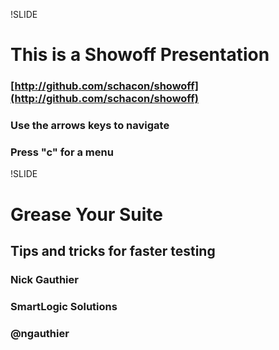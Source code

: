 !SLIDE
# This is a Showoff Presentation
### [http://github.com/schacon/showoff](http://github.com/schacon/showoff)
### Use the arrows keys to navigate
### Press "c" for a menu

!SLIDE
# Grease Your Suite #
## Tips and tricks for faster testing
### Nick Gauthier
### SmartLogic Solutions
### @ngauthier

